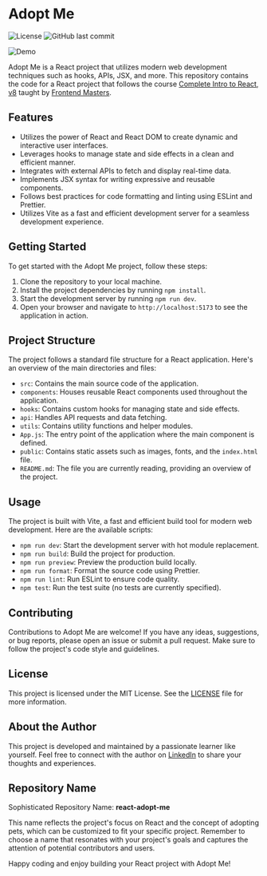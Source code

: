 # Adopt Me

![License](https://img.shields.io/badge/license-MIT-blue)
![GitHub last commit](https://img.shields.io/github/last-commit/joshuawilfred/react-adopt-me)

![Demo](https://media.giphy.com/media/h8E7oT2FGEJkQ/giphy.gif)

Adopt Me is a React project that utilizes modern web development techniques such as hooks, APIs, JSX, and more. This repository contains the code for a React project that follows the course [Complete Intro to React, v8](https://frontendmasters.com/courses/complete-react-v8/) taught by [Frontend Masters](https://frontendmasters.com/).

## Features

- Utilizes the power of React and React DOM to create dynamic and interactive user interfaces.
- Leverages hooks to manage state and side effects in a clean and efficient manner.
- Integrates with external APIs to fetch and display real-time data.
- Implements JSX syntax for writing expressive and reusable components.
- Follows best practices for code formatting and linting using ESLint and Prettier.
- Utilizes Vite as a fast and efficient development server for a seamless development experience.

## Getting Started

To get started with the Adopt Me project, follow these steps:

1. Clone the repository to your local machine.
2. Install the project dependencies by running `npm install`.
3. Start the development server by running `npm run dev`.
4. Open your browser and navigate to `http://localhost:5173` to see the application in action.

## Project Structure

The project follows a standard file structure for a React application. Here's an overview of the main directories and files:

- `src`: Contains the main source code of the application.
- `components`: Houses reusable React components used throughout the application.
- `hooks`: Contains custom hooks for managing state and side effects.
- `api`: Handles API requests and data fetching.
- `utils`: Contains utility functions and helper modules.
- `App.js`: The entry point of the application where the main component is defined.
- `public`: Contains static assets such as images, fonts, and the `index.html` file.
- `README.md`: The file you are currently reading, providing an overview of the project.

## Usage

The project is built with Vite, a fast and efficient build tool for modern web development. Here are the available scripts:

- `npm run dev`: Start the development server with hot module replacement.
- `npm run build`: Build the project for production.
- `npm run preview`: Preview the production build locally.
- `npm run format`: Format the source code using Prettier.
- `npm run lint`: Run ESLint to ensure code quality.
- `npm test`: Run the test suite (no tests are currently specified).

## Contributing

Contributions to Adopt Me are welcome! If you have any ideas, suggestions, or bug reports, please open an issue or submit a pull request. Make sure to follow the project's code style and guidelines.

## License

This project is licensed under the MIT License. See the [LICENSE](LICENSE) file for more information.

## About the Author

This project is developed and maintained by a passionate learner like yourself. Feel free to connect with the author on [LinkedIn](https://www.linkedin.com/in/yourname) to share your thoughts and experiences.

## Repository Name

Sophisticated Repository Name: **react-adopt-me**

This name reflects the project's focus on React and the concept of adopting pets, which can be customized to fit your specific project. Remember to choose a name that resonates with your project's goals and captures the attention of potential contributors and users.

Happy coding and enjoy building your React project with Adopt Me!
